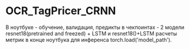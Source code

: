 # OCR_TagPricer_CRNN

В ноутбуке - обучение, валидация, предикты 
в чекпоинтах - 2 модели resnet18(pretrained and freezed) + LSTM и resnet18()+LSTM
расчеты метрик в конце ноутбука
для инференса torch.load('model_path'). 
